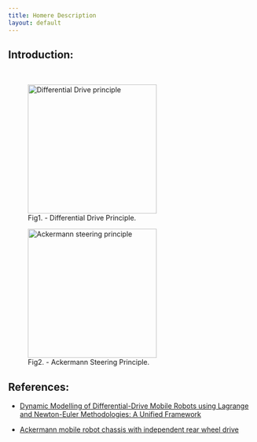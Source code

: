 ```yaml
---
title: Homere Description
layout: default
---
```


## Introduction:

<!--
<div class="hover_img">
     <a href="#">Show Image<span><img src="../drawings/diff_drive_principle.png" alt="image" height="100" /></span></a>
</div>
-->


<br>



<figure>
    <img src="../drawings/diff_drive_principle.png" alt="Differential Drive principle" width="262">
    <figcaption>Fig1. - Differential Drive Principle.</figcaption>
</figure>



<figure>
    <img src="../drawings/ackermann_steering_principle.png" alt="Ackermann steering principle" width="262">
    <figcaption>Fig2. - Ackermann Steering Principle.</figcaption>
</figure>



## References:

  - [Dynamic Modelling of Differential-Drive Mobile Robots using Lagrange and Newton-Euler Methodologies: A Unified Framework](https://www.omicsonline.org/open-access/dynamic-modelling-of-differentialdrive-mobile-robots-using-lagrange-and-newtoneuler-methodologies-a-unified-framework-2168-9695.1000107.pdf)

  - [Ackermann mobile robot chassis with independent rear wheel drive](https://www.researchgate.net/publication/224184352_Ackermann_mobile_robot_chassis_with_independent_rear_wheel_drives/download)
